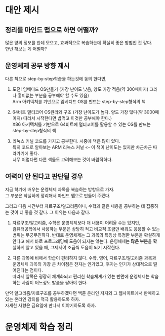 # 대안 제시

## 정리를 마인드 맵으로 하면 어떨까?

많은 양의 정보를 한데 모으고, 효과적으로 복습하는데 확실히 좋은 방법인 것 같다.  
한번 해보는 게 어떨까?  

## 운영체제 공부 방향 제시

다른 책으로 step-by-step학습을 하는것에 동의 한다면,

1. 도전! 임베디드 OS만들기 (가장 난이도 낮음, 양도 가장 적음(약 300페이지) 그러나 흥미없는 부분을 공부해야 할 수도 있음)  
   Arm 아키텍처를 기반으로 임베디드 OS를 만드는 step-by-step형식의 책

2. 64비트 멀티코어 OS원리와 구조 (가장 난이도가 높다. 양도 가장 많다(약 3000페이지) 따라서 시작한다면 밥먹고 이것만 공부해야 한다.)  
   X86 아키텍처를 기반으로 64비트에 멀티코어를 활용할 수 있는 OS를 만드는 step-by-step형식의 책

3. 리눅스 커널 코드를 가지고 공부한다. 시중에 책은 많이 있다.   
   특히 코드로 알아보는 ARM 리눅스 커널 <- 이 책이 난이도는 있지만 차근차근 따라가기에 좋다.  
   너무 어렵다면 다른 책들도 고려해보는 것이 바람직하다.  

## 여력이 안 된다고 판단될 경우

지금 학기에 배우는 운영체제 과목을 복습하는 방향으로 가자.  
그 부분은 착실하게 정리해서 마인드 맵으로 만들어 주겠다.  


그리고 다음 시간부터 자료구조/알고리즘이나, 수학과 같은 내용을 공부하는 데 집중하는 것이 더 좋을 것 같다.
그 이유는 다음과 같다. 

1. 자료구조/알고리즘, 수학은 운영체제보다 더 내용이 어려울 수는 있지만,  
   컴퓨터공학에서 사용하는 부분은 상당히 적고 비교적 조금만 배워도 응용할 수 있는 범위는 무궁무진하다.
   반대로 운영체제는 그 과목의 특징상 특정한 부분을 확실하게 안다고 해서 바로 프로그래밍에 도움이 되지는 않는다.
   운영체제는 **많은 부분**을 확실하게 알고 있을 때, 그제서야 조금씩 도움이 되기 시작한다.  

2. 다른 과목에 비해서 학습이 편리하지 않다.
   수학, 영어, 자료구조/알고리즘 과목과 운영체제 과목의 가장 큰 차이점은 전자는 인기있고, 후자는 인기가 상대적으로 떨어진다는 점이다.  
   따라서 앞쪽은 굉장히 체계화되고 편리한 학습체계가 있는 반면에 운영체제는 학습하는 사람이 어느정도 발품을 팔아야 한다.  

만약 알고리즘/자료구조를 공부하겠다면 백준 온라인 저지와 그 웹사이트에서 판매하고 있는 온라인 강의를 적극 활용하도록 하자.  
자세한 사항은 금요일에 만나서 이야기하도록 하자.  

# 운영체제 학습 정리




